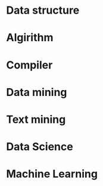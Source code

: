 # Data structure

# Algirithm

# Compiler

# Data mining

# Text mining

# Data Science

# Machine Learning
